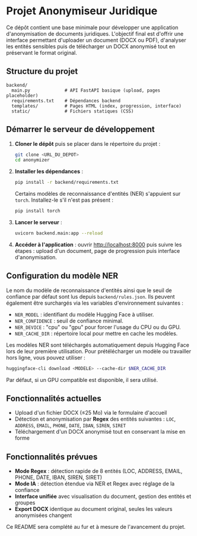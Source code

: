 # Projet Anonymiseur Juridique

Ce dépôt contient une base minimale pour développer une application d'anonymisation de documents juridiques. L'objectif final est d'offrir une interface permettant d'uploader un document (DOCX ou PDF), d'analyser les entités sensibles puis de télécharger un DOCX anonymisé tout en préservant le format original.

## Structure du projet

```
backend/
  main.py             # API FastAPI basique (upload, pages placeholder)
  requirements.txt    # Dépendances backend
  templates/          # Pages HTML (index, progression, interface)
  static/             # Fichiers statiques (CSS)
```

## Démarrer le serveur de développement

1. **Cloner le dépôt** puis se placer dans le répertoire du projet :

   ```bash
   git clone <URL_DU_DEPOT>
   cd anonymizer
   ```

2. **Installer les dépendances** :

   ```bash
   pip install -r backend/requirements.txt
   ```

   Certains modèles de reconnaissance d'entités (NER) s'appuient sur `torch`. 
   Installez-le s'il n'est pas présent :

   ```bash
   pip install torch
   ```

3. **Lancer le serveur** :

   ```bash
   uvicorn backend.main:app --reload
   ```

4. **Accéder à l'application** : ouvrir [http://localhost:8000](http://localhost:8000) puis suivre les étapes :
   upload d'un document, page de progression puis interface d'anonymisation.

## Configuration du modèle NER

Le nom du modèle de reconnaissance d'entités ainsi que le seuil de confiance
par défaut sont lus depuis `backend/rules.json`. Ils peuvent également être
surchargés via les variables d'environnement suivantes :

- `NER_MODEL` : identifiant du modèle Hugging Face à utiliser.
- `NER_CONFIDENCE` : seuil de confiance minimal.
- `NER_DEVICE` : "cpu" ou "gpu" pour forcer l'usage du CPU ou du GPU.
- `NER_CACHE_DIR` : répertoire local pour mettre en cache les modèles.

Les modèles NER sont téléchargés automatiquement depuis Hugging Face lors de
leur première utilisation. Pour prétélécharger un modèle ou travailler hors
ligne, vous pouvez utiliser :

```bash
huggingface-cli download <MODELE> --cache-dir $NER_CACHE_DIR
```

Par défaut, si un GPU compatible est disponible, il sera utilisé.

## Fonctionnalités actuelles

- Upload d'un fichier DOCX (≤25 Mo) via le formulaire d'accueil
- Détection et anonymisation par **Regex** des entités suivantes :
  `LOC`, `ADDRESS`, `EMAIL`, `PHONE`, `DATE`, `IBAN`, `SIREN`, `SIRET`
- Téléchargement d'un DOCX anonymisé tout en conservant la mise en forme

## Fonctionnalités prévues
- **Mode Regex** : détection rapide de 8 entités (LOC, ADDRESS, EMAIL, PHONE, DATE, IBAN, SIREN, SIRET)
- **Mode IA** : détection étendue via NER et Regex avec réglage de la confiance
- **Interface unifiée** avec visualisation du document, gestion des entités et groupes
- **Export DOCX** identique au document original, seules les valeurs anonymisées changent

Ce README sera complété au fur et à mesure de l'avancement du projet.
